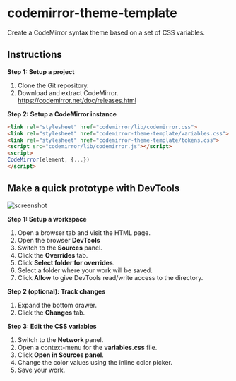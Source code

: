 # codemirror-theme-template
Create a CodeMirror syntax theme based on a set of CSS variables.

## Instructions
**Step 1: Setup a project**
1. Clone the Git repository.
2. Download and extract CodeMirror. https://codemirror.net/doc/releases.html

**Step 2: Setup a CodeMirror instance**
```html
<link rel="stylesheet" href="codemirror/lib/codemirror.css">
<link rel="stylesheet" href="codemirror-theme-template/variables.css">
<link rel="stylesheet" href="codemirror-theme-template/tokens.css">
<script src="codemirror/lib/codemirror.js"></script>
<script>
CodeMirror(element, {...})
</script>
```

## Make a quick prototype with DevTools

![screenshot](https://user-images.githubusercontent.com/10160581/71879201-5bda5980-30e2-11ea-9d0d-2428b7597cb4.jpg)

**Step 1: Setup a workspace**
1. Open a browser tab and visit the HTML page.
2. Open the browser **DevTools**
3. Switch to the **Sources** panel.
4. Click the **Overrides** tab.
5. Click **Select folder for overrides**.
6. Select a folder where your work will be saved.
7. Click **Allow** to give DevTools read/write access to the directory.

**Step 2 (optional): Track changes**
1. Expand the bottom drawer.
2. Click the **Changes** tab.

**Step 3: Edit the CSS variables**
1. Switch to the **Network** panel.
2. Open a context-menu for the **variables.css** file.
3. Click **Open in Sources panel**.
3. Change the color values using the inline color picker.
4. Save your work.
